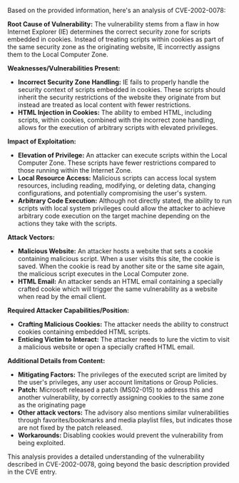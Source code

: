 Based on the provided information, here's an analysis of CVE-2002-0078:

**Root Cause of Vulnerability:**
The vulnerability stems from a flaw in how Internet Explorer (IE) determines the correct security zone for scripts embedded in cookies. Instead of treating scripts within cookies as part of the same security zone as the originating website, IE incorrectly assigns them to the Local Computer Zone.

**Weaknesses/Vulnerabilities Present:**
- **Incorrect Security Zone Handling:** IE fails to properly handle the security context of scripts embedded in cookies. These scripts should inherit the security restrictions of the website they originate from but instead are treated as local content with fewer restrictions.
- **HTML Injection in Cookies:**  The ability to embed HTML, including scripts, within cookies, combined with the incorrect zone handling, allows for the execution of arbitrary scripts with elevated privileges.

**Impact of Exploitation:**
- **Elevation of Privilege:** An attacker can execute scripts within the Local Computer Zone. These scripts have fewer restrictions compared to those running within the Internet Zone.
- **Local Resource Access:** Malicious scripts can access local system resources, including reading, modifying, or deleting data, changing configurations, and potentially compromising the user's system.
- **Arbitrary Code Execution:** Although not directly stated, the ability to run scripts with local system privileges could allow the attacker to achieve arbitrary code execution on the target machine depending on the actions they take with the scripts.

**Attack Vectors:**
- **Malicious Website:** An attacker hosts a website that sets a cookie containing malicious script. When a user visits this site, the cookie is saved. When the cookie is read by another site or the same site again, the malicious script executes in the Local Computer zone.
- **HTML Email:** An attacker sends an HTML email containing a specially crafted cookie which will trigger the same vulnerability as a website when read by the email client.

**Required Attacker Capabilities/Position:**
- **Crafting Malicious Cookies:** The attacker needs the ability to construct cookies containing embedded HTML scripts.
- **Enticing Victim to Interact:** The attacker needs to lure the victim to visit a malicious website or open a specially crafted HTML email.

**Additional Details from Content:**
- **Mitigating Factors:** The privileges of the executed script are limited by the user's privileges, any user account limitations or Group Policies.
- **Patch:** Microsoft released a patch (MS02-015) to address this and another vulnerability, by correctly assigning cookies to the same zone as the originating page
- **Other attack vectors:** The advisory also mentions similar vulnerabilities through favorites/bookmarks and media playlist files, but indicates those are not fixed by the patch released.
- **Workarounds:** Disabling cookies would prevent the vulnerability from being exploited.

This analysis provides a detailed understanding of the vulnerability described in CVE-2002-0078, going beyond the basic description provided in the CVE entry.